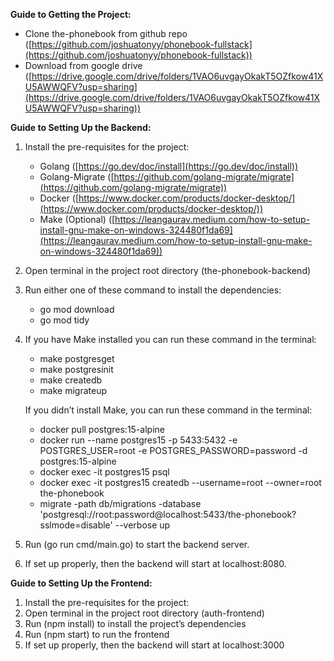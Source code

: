 **Guide to Getting the Project:**

* Clone the-phonebook from github repo ([https://github.com/joshuatonyy/phonebook-fullstack](https://github.com/joshuatonyy/phonebook-fullstack))  
* Download from google drive ([https://drive.google.com/drive/folders/1VAO6uvgayOkakT5OZfkow41XU5AWWQFV?usp=sharing](https://drive.google.com/drive/folders/1VAO6uvgayOkakT5OZfkow41XU5AWWQFV?usp=sharing))

**Guide to Setting Up the Backend:**

1. Install the pre-requisites for the project:  
   * Golang ([https://go.dev/doc/install](https://go.dev/doc/install))  
   * Golang-Migrate ([https://github.com/golang-migrate/migrate](https://github.com/golang-migrate/migrate))  
   * Docker ([https://www.docker.com/products/docker-desktop/](https://www.docker.com/products/docker-desktop/))  
   * Make (Optional) ([https://leangaurav.medium.com/how-to-setup-install-gnu-make-on-windows-324480f1da69](https://leangaurav.medium.com/how-to-setup-install-gnu-make-on-windows-324480f1da69))  
2. Open terminal in the project root directory (the-phonebook-backend)  
3. Run either one of these command to install the dependencies:  
   * go mod download  
   * go mod tidy   
4. If you have Make installed you can run these command in the terminal:  
   * make postgresget  
   * make postgresinit  
   * make createdb  
   * make migrateup

   If you didn’t install Make, you can run these command in the terminal:

   * docker pull postgres:15-alpine  
   * docker run \--name postgres15 \-p 5433:5432 \-e POSTGRES\_USER=root \-e POSTGRES\_PASSWORD=password \-d postgres:15-alpine  
   * docker exec \-it postgres15 psql  
   * docker exec \-it postgres15 createdb \--username=root \--owner=root the-phonebook  
   * migrate \-path db/migrations \-database 'postgresql://root:password@localhost:5433/the-phonebook?sslmode=disable' \--verbose up  
5. Run (go run cmd/main.go) to start the backend server.  
6. If set up properly, then the backend will start at localhost:8080.

**Guide to Setting Up the Frontend:**

1. Install the pre-requisites for the project:  
2. Open terminal in the project root directory (auth-frontend)  
3. Run (npm install) to install the project’s dependencies  
4. Run (npm start) to run the frontend  
5. If set up properly, then the backend will start at localhost:3000